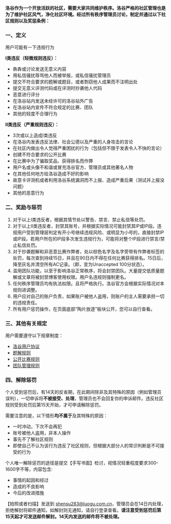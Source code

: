 **洛谷作为一个开放活跃的社区，需要大家共同维护秩序。洛谷严格的社区管理也是为了维护社区风气，净化社区环境。经过所有秩序管理员讨论，制定并通过以下社区规则以及奖惩条例：**

### 一、定义

用户可能有一下违规行为

**I类违反（轻微规则违反）：**

- 犇犇或讨论发送无意义内容
- 用私信骚扰辱骂他人而被举报，或私信骚扰管理员
- 提交不符合要求的题解或题目，或者剽窃他人成果而不注明出处
- 提交无意义评测代码或在评测时抄袭他人代码
- 恶意进行评分
- 在洛谷站内发送未经许可的洛谷站外广告
- 在洛谷站内宣传不符合规定的比赛、团队
- 其他的轻度不合理行为

**II类违反（严重规则违反）：**

- 3次或以上造成I类违反
- 在洛谷内发表违反法律、社会公德以及严重的人身攻击的言论
- 在社区内做出令人觉得严重困扰的行为（包括但不限于发表令人不快的言论）
- 创建不符合要求的公开比赛
- 在比赛中为了骗取奖品、获得排名而作弊
- 用户名或头像不和谐或冒充洛谷官方、管理员或其他著名人物
- 在其他任何地方给洛谷造成不好的影响
- 故意卡评测机或者利用洛谷系统漏洞而不上报、造成严重后果（测试并上报没问题）
- 其他的恶意行为

### 二、奖励与惩罚

1. 对于以上I类违反者，根据其情节处以警告、禁言、禁止私信等处罚。
2. 对于以上II类违反者，封禁其账号，并根据实际情况可能封禁其IP或IP段。违规用户受到管理层判定有开小号继续违规风险、或明显为小号的，直接封禁IP或IP段。若用户所在的IP段多次发生违规行为，可能将对整个IP段进行禁言/禁止私信处罚。
3. 对于抄袭题解和非恶意比赛作弊者，处以棕色名字及名字旁带有作弊者标签的处罚，每次查到持续15日，并且在90日内不得在任何比赛获得排名。15日后，降至灰名并清空所有AC记录。（即，变为Unaccepted 100分状态）。
4. 滥用团队功能，以至于影响洛谷正常秩序，将会封禁团队。大量提交低质量题解或文章将被封禁博客使用权限。用户名违规则强制更名。
5. 任何秩序管理员均有执法权限。且将严格执行。洛谷官方会根据实际情况对本规则进调整。
6. 用户应对自己的账户负责，如果账户被他人盗用，则账户的主人需要承担一切的违规责任。
7. 所有用户惩罚操作，在页面底部“陶片放逐”板块公开，您可以自行查看。

### 三、其他有关规定

用户需要遵守以下规章制度：

- [洛谷用户协议](https://www.luogu.org/wiki/show?name=洛谷用户协议)
- [题解规则](https://www.luogu.org/discuss/show?postid=445)
- [公开比赛规则](https://www.luogu.org/discuss/show?postid=3353)
- [团队管理规则](https://www.luogu.org/discuss/show?postid=9574)

### 四、解除惩罚

个人受到惩罚后，有14天的反省期，在此期间除非及其特殊的原因（例如管理员误判），一切申诉将**不被接受、处理**，管理员也不会回复你的申诉邮件。违反社区规则受到处罚后第15天开始，才可申请解除惩罚。

需要注意的是，以下情形**均不属于**及其特殊的原因：

- 一时冲动，下次不会再犯
- 账号被他人盗用，非本人操作
- 事先不了解社区规则
- 即使自己不认为该行为违反了社区规则，但根据大部分人的常识判断是不可接受的行为

个人唯一解除惩罚的途径是提交【手写书面】检讨，视情况轻重程度要求300-1600字不等，内容包含:

- 事情的起因和经过
- 造成的不良影响
- 今后的改进措施

【拍照或者扫描】发送到 shensu283@luogu.com.cn，管理员会在14日内处理，拒绝解封将邮件通知，如解封则无通知，请自行登录查看。**请注意受到惩罚后第15天起才可发送邮件解封。14天内发送的邮件将不被处理。**
